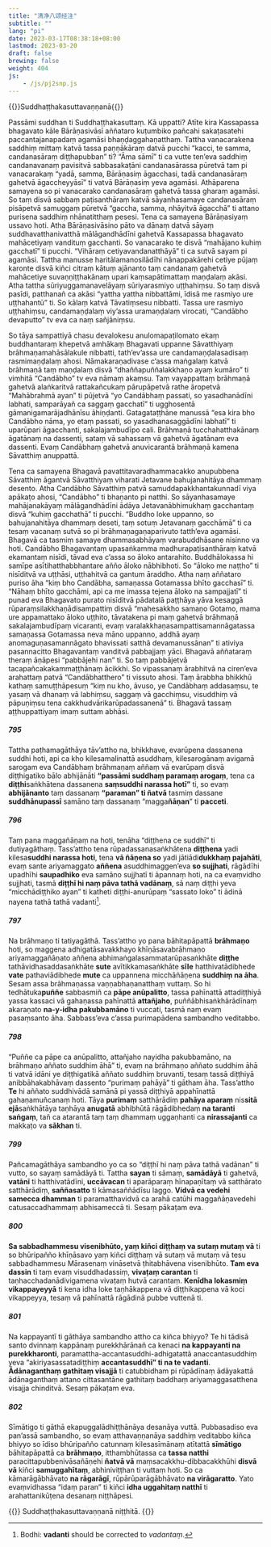 ```yaml
---
title: "清净八颂经注"
subtitle: ""
lang: "pi"
date: 2023-03-17T08:38:18+08:00
lastmod: 2023-03-20
draft: false
brewing: false
weight: 404
js:
    - /js/pj2snp.js
---
```


{{<subtitle>}}Suddhaṭṭhakasuttavaṇṇanā{{</subtitle>}}

Passāmi suddhan ti Suddhaṭṭhakasuttaṃ. Kā uppatti? Atīte kira Kassapassa bhagavato kāle Bārāṇasivāsī aññataro kuṭumbiko pañcahi sakaṭasatehi paccantajanapadaṃ agamāsi bhaṇḍaggahaṇatthaṃ. Tattha vanacarakena saddhiṃ mittaṃ katvā tassa paṇṇākāraṃ datvā pucchi “kacci, te samma, candanasāraṃ diṭṭhapubban” ti? “Āma sāmī” ti ca vutte ten’eva saddhiṃ candanavanaṃ pavisitvā sabbasakaṭāni candanasārassa pūretvā tam pi vanacarakaṃ “yadā, samma, Bārāṇasiṃ āgacchasi, tadā candanasāraṃ gahetvā āgaccheyyāsī” ti vatvā Bārāṇasiṃ yeva agamāsi. Athāparena samayena so pi vanacarako candanasāraṃ gahetvā tassa gharaṃ agamāsi. So taṃ disvā sabbaṃ paṭisanthāraṃ katvā sāyanhasamaye candanasāraṃ pisāpetvā samuggaṃ pūretvā “gaccha, samma, nhāyitvā āgacchā” ti attano purisena saddhiṃ nhānatitthaṃ pesesi. Tena ca samayena Bārāṇasiyaṃ ussavo hoti. Atha Bārāṇasivāsino pāto va dānaṃ datvā sāyaṃ suddhavatthanivatthā mālāgandhādīni gahetvā Kassapassa bhagavato mahācetiyaṃ vandituṃ gacchanti. So vanacarako te disvā “mahājano kuhiṃ gacchatī” ti pucchi. “Vihāraṃ cetiyavandanatthāyā” ti ca sutvā sayam pi agamāsi. Tattha manusse haritālamanosilādīhi nānappakārehi cetiye pūjaṃ karonte disvā kiñci citraṃ kātuṃ ajānanto taṃ candanaṃ gahetvā mahācetiye suvaṇṇiṭṭhakānaṃ upari kaṃsapātimattaṃ maṇḍalaṃ akāsi. Atha tattha sūriyuggamanavelāyaṃ sūriyarasmiyo uṭṭhahiṃsu. So taṃ disvā pasīdi, patthanañ ca akāsi “yattha yattha nibbattāmi, īdisā me rasmiyo ure uṭṭhahantū” ti. So kālaṃ katvā Tāvatiṃsesu nibbatti. Tassa ure rasmiyo uṭṭhahiṃsu, candamaṇḍalaṃ viy’assa uramaṇḍalaṃ virocati, “Candābho devaputto” tv eva ca naṃ sañjāniṃsu.

So tāya sampattiyā chasu devalokesu anulomapaṭilomato ekaṃ buddhantaraṃ khepetvā amhākaṃ Bhagavati uppanne Sāvatthiyaṃ brāhmaṇamahāsālakule nibbatti, tath’ev’assa ure candamaṇḍalasadisaṃ rasmimaṇḍalaṃ ahosi. Nāmakaraṇadivase c’assa maṅgalaṃ katvā brāhmaṇā taṃ maṇḍalaṃ disvā “dhaññapuññalakkhaṇo ayaṃ kumāro” ti vimhitā “Candābho” tv eva nāmaṃ akaṃsu. Taṃ vayappattaṃ brāhmaṇā gahetvā alaṅkaritvā rattakañcukaṃ pārupāpetvā rathe āropetvā “Mahābrahmā ayan” ti pūjetvā “yo Candābhaṃ passati, so yasadhanādīni labhati, samparāyañ ca saggaṃ gacchatī” ti ugghosentā gāmanigamarājadhānīsu āhiṇḍanti. Gatagataṭṭhāne manussā “esa kira bho Candābho nāma, yo etaṃ passati, so yasadhanasaggādīni labhatī” ti uparūpari āgacchanti, sakalajambudīpo cali. Brāhmaṇā tucchahatthakānaṃ āgatānaṃ na dassenti, sataṃ vā sahassaṃ vā gahetvā āgatānam eva dassenti. Evaṃ Candābhaṃ gahetvā anuvicarantā brāhmaṇā kamena Sāvatthiṃ anuppattā.

Tena ca samayena Bhagavā pavattitavaradhammacakko anupubbena Sāvatthiṃ āgantvā Sāvatthiyaṃ viharati Jetavane bahujanahitāya dhammaṃ desento. Atha Candābho Sāvatthiṃ patvā samuddapakkhantakunnadī viya apākaṭo ahosi, “Candābho” ti bhaṇanto pi natthi. So sāyanhasamaye mahājanakāyaṃ mālāgandhādīni ādāya Jetavanābhimukhaṃ gacchantaṃ disvā “kuhiṃ gacchathā” ti pucchi. “Buddho loke uppanno, so bahujanahitāya dhammaṃ deseti, taṃ sotuṃ Jetavanaṃ gacchāmā” ti ca tesaṃ vacanaṃ sutvā so pi brāhmaṇagaṇaparivuto tatth’eva agamāsi. Bhagavā ca tasmiṃ samaye dhammasabhāyaṃ varabuddhāsane nisinno va hoti. Candābho Bhagavantaṃ upasaṅkamma madhurapaṭisanthāraṃ katvā ekamantaṃ nisīdi, tāvad eva c’assa so āloko antarahito. Buddhālokassa hi samīpe asītihatthabbhantare añño āloko nābhibhoti. So “āloko me naṭṭho” ti nisīditvā va uṭṭhāsi, uṭṭhahitvā ca gantum āraddho. Atha naṃ aññataro puriso āha “kiṃ bho Candābha, samaṇassa Gotamassa bhīto gacchasī” ti. “Nāhaṃ bhīto gacchāmi, api ca me imassa tejena āloko na sampajjatī” ti punad eva Bhagavato purato nisīditvā pādatalā paṭṭhāya yāva kesaggā rūparaṃsilakkhaṇādisampattiṃ disvā “mahesakkho samaṇo Gotamo, mama ure appamattako āloko uṭṭhito, tāvatakena pi maṃ gahetvā brāhmaṇā sakalajambudīpaṃ vicaranti, evaṃ varalakkhaṇasampattisamannāgatassa samaṇassa Gotamassa neva māno uppanno, addhā ayaṃ anomaguṇasamannāgato bhavissati satthā devamanussānan” ti ativiya pasannacitto Bhagavantaṃ vanditvā pabbajjaṃ yāci. Bhagavā aññataraṃ theraṃ āṇāpesi “pabbājehi nan” ti. So taṃ pabbājetvā tacapañcakakammaṭṭhānaṃ ācikkhi. So vipassanaṃ ārabhitvā na ciren’eva arahattaṃ patvā “Candābhatthero” ti vissuto ahosi. Taṃ ārabbha bhikkhū kathaṃ samuṭṭhāpesuṃ “kiṃ nu kho, āvuso, ye Candābhaṃ addasaṃsu, te yasaṃ vā dhanaṃ vā labhiṃsu, saggaṃ vā gacchiṃsu, visuddhiṃ vā pāpuṇiṃsu tena cakkhudvārikarūpadassanenā” ti. Bhagavā tassaṃ aṭṭhuppattiyaṃ imaṃ suttam abhāsi.

##### 795

Tattha paṭhamagāthāya tāv’attho na, bhikkhave, evarūpena dassanena suddhi hoti, api ca kho kilesamalinattā asuddhaṃ, kilesarogānaṃ avigamā sarogam eva Candābhaṃ brāhmaṇaṃ aññaṃ vā evarūpaṃ disvā diṭṭhigatiko bālo abhijānāti **“passāmi suddhaṃ paramaṃ arogaṃ**, tena ca **diṭṭhi**saṅkhātena dassanena **saṃsuddhi narassa hotī”** ti, so evaṃ **abhijānanto** taṃ dassanaṃ **“paraman” ti ñatvā** tasmiṃ dassane **suddhānupassī** samāno taṃ dassanaṃ “magga**ñāṇan**” ti **pacceti**.

##### 796

Taṃ pana maggañāṇaṃ na hoti, tenāha “diṭṭhena ce suddhī” ti dutiyagāthaṃ. Tass’attho tena rūpadassanasaṅkhātena **diṭṭhena** yadi kilesa**suddhi narassa hoti**, tena **vā ñāṇena so** yadi jātiādi**dukkhaṃ pajahāti**, evaṃ sante ariyamaggato **aññena** asuddhimaggen’eva **so sujjhati**, rāgādīhi upadhīhi **saupadhiko** eva samāno sujjhatī ti āpannaṃ hoti, na ca evaṃvidho sujjhati, tasmā **diṭṭhī hi naṃ pāva tathā vadānaṃ**, sā naṃ diṭṭhi yeva “micchādiṭṭhiko ayan” ti katheti diṭṭhi-anurūpaṃ “sassato loko” ti ādinā nayena tathā tathā vadanti[^1].

[^1]: Bodhi: **vadanti** should be corrected to *vadantaṃ*.

##### 797

Na brāhmaṇo ti tatiyagāthā. Tass’attho yo pana bāhitapāpattā **brāhmaṇo** hoti, so maggena adhigatāsavakkhayo khīṇāsavabrāhmaṇo ariyamaggañāṇato aññena abhimaṅgalasammatarūpasaṅkhāte **diṭṭhe** tathāvidhasaddasaṅkhāte **sute** avītikkamasaṅkhāte **sīle** hatthivatādibhede **vate** pathaviādibhede **mute** ca uppannena micchāñāṇena **suddhiṃ na āha**. Sesam assa brāhmaṇassa vaṇṇabhaṇanatthaṃ vuttaṃ. So hi tedhātuka**puññe** sabbasmiñ ca **pāpe anūpalitto**, tassa pahīnattā attadiṭṭhiyā yassa kassaci vā gahaṇassa pahīnattā **attañjaho**, puññābhisaṅkhārādīnaṃ akaraṇato **na-y-idha pakubbamāno** ti vuccati, tasmā naṃ evaṃ pasaṃsanto āha. Sabbass’eva c’assa purimapādena sambandho veditabbo.

##### 798

“Puññe ca pāpe ca anūpalitto, attañjaho nayidha pakubbamāno, na brāhmaṇo aññato suddhim āhā” ti, evaṃ na brāhmaṇo aññato suddhim āhā ti vatvā idāni ye diṭṭhigatikā aññato suddhiṃ bruvanti, tesaṃ tassā diṭṭhiyā anibbāhakabhāvaṃ dassento “purimaṃ pahāyā” ti gātham āha. Tass’attho **Te** hi aññato suddhivādā samānā pi yassā diṭṭhiyā appahīnattā gahaṇamuñcanaṃ hoti. Tāya **purimaṃ** satthārādiṃ **pahāya aparaṃ** nis**sitā ejā**saṅkhātāya taṇhāya **anugatā** abhibhūtā rāgādibhedaṃ **na taranti saṅgaṃ**, tañ ca atarantā taṃ taṃ dhammaṃ uggaṇhanti ca **nirassajanti** ca makkaṭo va **sākhan** ti.

##### 799

Pañcamagāthāya sambandho yo ca so “diṭṭhī hi naṃ pāva tathā vadānan” ti vutto, so sayaṃ samādāyā ti. Tattha **sayan** ti sāmaṃ, **samādāyā** ti gahetvā, **vatānī** ti hatthivatādīni, **uccāvacan** ti aparāparaṃ hīnapaṇītaṃ vā satthārato satthārādiṃ, **saññasatto** ti kāmasaññādīsu laggo. **Vidvā ca vedehi samecca dhamman** ti paramatthavidvā ca arahā catūhi maggañāṇavedehi catusaccadhammaṃ abhisameccā ti. Sesaṃ pākaṭam eva.

##### 800

**Sa sabbadhammesu visenibhūto, yaṃ kiñci diṭṭhaṃ va sutaṃ mutaṃ vā** ti so bhūripañño khīṇāsavo yaṃ kiñci diṭṭhaṃ vā sutaṃ vā mutaṃ vā tesu sabbadhammesu Mārasenaṃ vināsetvā ṭhitabhāvena visenibhūto. **Tam eva dassin** ti taṃ evaṃ visuddhadassiṃ, **vivaṭaṃ carantan** ti taṇhacchadanādivigamena vivaṭaṃ hutvā carantaṃ. **Kenīdha lokasmiṃ vikappayeyyā** ti kena idha loke taṇhākappena vā diṭṭhikappena vā koci vikappeyya, tesaṃ vā pahīnattā rāgādinā pubbe vuttenā ti.

##### 801

Na kappayantī ti gāthāya sambandho attho ca kiñca bhiyyo? Te hi tādisā santo dvinnaṃ kappānaṃ purekkhārānañ ca kenaci **na kappayanti na purekkharonti**, paramattha-accantasuddhi-adhigatattā anaccantasuddhiṃ yeva “akiriyasassatadiṭṭhiṃ **accantasuddhī” ti na te vadanti**. **Ādānaganthaṃ gathitaṃ visajjā** ti catubbidham pi rūpādīnaṃ ādāyakattā ādānaganthaṃ attano cittasantāne gathitaṃ baddhaṃ ariyamaggasatthena visajja chinditvā. Sesaṃ pākaṭam eva.

##### 802

Sīmātigo ti gāthā ekapuggalādhiṭṭhānāya desanāya vuttā. Pubbasadiso eva pan’assā sambandho, so evaṃ atthavaṇṇanāya saddhiṃ veditabbo kiñca bhiyyo so īdiso bhūripañño catunnaṃ kilesasīmānaṃ atītattā **sīmātigo** bāhitapāpattā ca **brāhmaṇo**, itthambhūtassa ca **tassa natthi** paracittapubbenivāsañāṇehi **ñatvā vā** maṃsacakkhu-dibbacakkhūhi **disvā vā** kiñci **samuggahītaṃ**, abhiniviṭṭhan ti vuttaṃ hoti. So ca kāmarāgābhāvato **na rāgarāgī**, rūpārūparāgābhāvato **na virāgaratto**. Yato evaṃvidhassa “idaṃ paran” ti kiñci **idha uggahitaṃ natthī** ti arahattanikūṭena desanaṃ niṭṭhāpesi.

{{<eof>}}
    Suddhaṭṭhakasuttavaṇṇanā niṭṭhitā.
{{</eof>}}